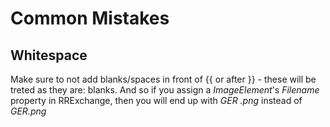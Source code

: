 # Common Mistakes

## Whitespace

Make sure to not add blanks/spaces in front of \{{ or after \}} - these will be treted as they are: blanks. And so if you assign a _ImageElement_'s _Filename_ property in RRExchange, then you will end up with _GER .png_ instead of _GER.png_
